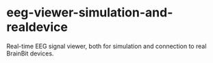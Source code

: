 # eeg-viewer-simulation-and-realdevice
Real-time EEG signal viewer, both for simulation and connection to real BrainBit devices.
